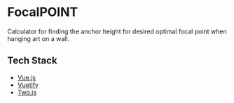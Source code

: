 # FocalPOINT

Calculator for finding the anchor height for desired optimal focal point when hanging art on a wall.

## Tech Stack
- [Vue.js](https://vuejs.org/)
- [Vuetify](https://vuetifyjs.com/)
- [Two.js](https://two.js.org/)
